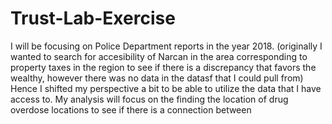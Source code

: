 # Trust-Lab-Exercise
I will be focusing on Police Department reports in the year 2018. 
(originally I wanted to search for accesibility of Narcan in the area corresponding to property taxes in the region to see if there is a discrepancy that favors the wealthy, however there was no data in the datasf that I could pull from)
Hence I shifted my perspective a bit to be able to utilize the data that I have access to.
My analysis will focus on the finding the location of drug overdose locations to see if there is a connection between 
